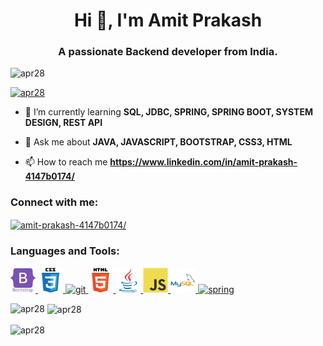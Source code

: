 <h1 align="center">Hi 👋, I'm Amit Prakash</h1>
<h3 align="center">A passionate Backend developer from India.</h3>

<p align="left"> <img src="https://komarev.com/ghpvc/?username=apr28&label=Profile%20views&color=0e75b6&style=flat" alt="apr28" /> </p>

<p align="left"> <a href="https://github.com/ryo-ma/github-profile-trophy"><img src="https://github-profile-trophy.vercel.app/?username=apr28" alt="apr28" /></a> </p>

- 🌱 I’m currently learning **SQL, JDBC, SPRING, SPRING BOOT, SYSTEM DESIGN, REST API**

- 💬 Ask me about **JAVA, JAVASCRIPT, BOOTSTRAP, CSS3, HTML**

- 📫 How to reach me **https://www.linkedin.com/in/amit-prakash-4147b0174/**

<h3 align="left">Connect with me:</h3>
<p align="left">
<a href="https://linkedin.com/in/amit-prakash-4147b0174/" target="blank"><img align="center" src="https://raw.githubusercontent.com/rahuldkjain/github-profile-readme-generator/master/src/images/icons/Social/linked-in-alt.svg" alt="amit-prakash-4147b0174/" height="30" width="40" /></a>
</p>

<h3 align="left">Languages and Tools:</h3>
<p align="left"> <a href="https://getbootstrap.com" target="_blank" rel="noreferrer"> <img src="https://raw.githubusercontent.com/devicons/devicon/master/icons/bootstrap/bootstrap-plain-wordmark.svg" alt="bootstrap" width="40" height="40"/> </a> <a href="https://www.w3schools.com/css/" target="_blank" rel="noreferrer"> <img src="https://raw.githubusercontent.com/devicons/devicon/master/icons/css3/css3-original-wordmark.svg" alt="css3" width="40" height="40"/> </a> <a href="https://git-scm.com/" target="_blank" rel="noreferrer"> <img src="https://www.vectorlogo.zone/logos/git-scm/git-scm-icon.svg" alt="git" width="40" height="40"/> </a> <a href="https://www.w3.org/html/" target="_blank" rel="noreferrer"> <img src="https://raw.githubusercontent.com/devicons/devicon/master/icons/html5/html5-original-wordmark.svg" alt="html5" width="40" height="40"/> </a> <a href="https://www.java.com" target="_blank" rel="noreferrer"> <img src="https://raw.githubusercontent.com/devicons/devicon/master/icons/java/java-original.svg" alt="java" width="40" height="40"/> </a> <a href="https://developer.mozilla.org/en-US/docs/Web/JavaScript" target="_blank" rel="noreferrer"> <img src="https://raw.githubusercontent.com/devicons/devicon/master/icons/javascript/javascript-original.svg" alt="javascript" width="40" height="40"/> </a> <a href="https://www.mysql.com/" target="_blank" rel="noreferrer"> <img src="https://raw.githubusercontent.com/devicons/devicon/master/icons/mysql/mysql-original-wordmark.svg" alt="mysql" width="40" height="40"/> </a> <a href="https://spring.io/" target="_blank" rel="noreferrer"> <img src="https://www.vectorlogo.zone/logos/springio/springio-icon.svg" alt="spring" width="40" height="40"/> </a> </p>

<p><img align="left" src="https://github-readme-stats.vercel.app/api/top-langs?username=apr28&show_icons=true&locale=en&layout=compact" alt="apr28" /></p>

<p>&nbsp;<img align="center" src="https://github-readme-stats.vercel.app/api?username=apr28&show_icons=true&locale=en" alt="apr28" /></p>

<p><img align="center" src="https://github-readme-streak-stats.herokuapp.com/?user=apr28&" alt="apr28" /></p>
